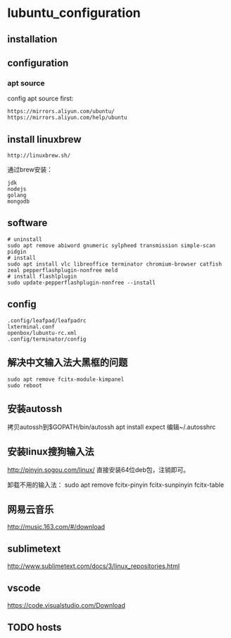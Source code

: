 # lubuntu_configuration

## installation


## configuration

### apt source

config apt source first:

```
https://mirrors.aliyun.com/ubuntu/
https://mirrors.aliyun.com/help/ubuntu
```

## install linuxbrew

```
http://linuxbrew.sh/
```

通过brew安装：
```
jdk
nodejs
golang
mongodb
```

## software

```
# uninstall
sudo apt remove abiword gnumeric sylpheed transmission simple-scan pidgin
# install
sudo apt install vlc libreoffice terminator chromium-browser catfish zeal pepperflashplugin-nonfree meld
# install flashlplugin
sudo update-pepperflashplugin-nonfree --install
```

## config

```
.config/leafpad/leafpadrc
lxterminal.conf
openbox/lubuntu-rc.xml
.config/terminator/config
```

## 解决中文输入法大黑框的问题

```
sudo apt remove fcitx-module-kimpanel
sudo reboot
```

## 安装autossh

拷贝autossh到$GOPATH/bin/autossh
apt install expect
编辑~/.autosshrc

## 安装linux搜狗输入法

http://pinyin.sogou.com/linux/
直接安装64位deb包，注销即可。

卸载不用的输入法：
sudo apt remove fcitx-pinyin fcitx-sunpinyin fcitx-table

## 网易云音乐

http://music.163.com/#/download

## sublimetext

http://www.sublimetext.com/docs/3/linux_repositories.html

## vscode

https://code.visualstudio.com/Download

## TODO hosts

